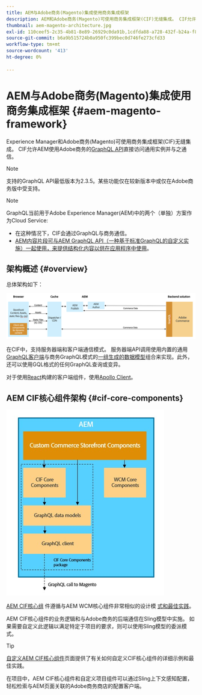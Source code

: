 ```yaml
---
title: AEM与Adobe商务(Magento)集成使用商务集成框架
description: AEM和Adobe商务(Magento)可使用商务集成框架(CIF)无缝集成。 CIF允许AEM访问Magento实例，并通过GraphQL与Magento通信。 它还允许AEM作者使用产品和类别选取器以及产品控制台来浏览从Magento中按需获取的产品和类别数据。 此外，CIF还提供开箱即用的店面，可加快商业项目的进度。
thumbnail: aem-magento-architecture.jpg
exl-id: 110ceef5-2c35-4b81-8e89-26929c0da91b,1cdfda88-a728-432f-b24a-f81347572bcf
source-git-commit: b6a9b515724b0a950fc399bec0d746fe273cfd33
workflow-type: tm+mt
source-wordcount: '413'
ht-degree: 0%

---
```


# AEM与Adobe商务(Magento)集成使用商务集成框架 {#aem-magento-framework}

Experience Manager和Adobe商务(Magento)可使用商务集成框架(CIF)无缝集成。 CIF允许AEM使用Adobe商务的[GraphQL API](https://devdocs.magento.com/guides/v2.4/graphql/)直接访问通用实例并与之通信。

>[!NOTE]
>
> 支持的GraphQL API最低版本为2.3.5。某些功能仅在较新版本中或仅在Adobe商务版中受支持。

>[!NOTE]
>
>GraphQL当前用于Adobe Experience Manager(AEM)中的两个（单独）方案作为Cloud Service:
>
>* 在这种情况下，CIF会通过GraphQL与商务通信。
>* [AEM内容片段可与AEM GraphQL API（一种基于标准GraphQL的自定义实施）一起使用，来提供结构化内容以供在应用程序中使用](/help/assets/content-fragments/graphql-api-content-fragments.md)。


## 架构概述 {#overview}

总体架构如下：

![CIF架构概述](../assets/AEM_Magento_Architecture.png)

在CIF中，支持服务器端和客户端通信模式。
服务器端API调用使用内置的通用[GraphQL客户端](https://github.com/adobe/commerce-cif-graphql-client)与商务GraphQL模式的[一组生成的数据模型](https://github.com/adobe/commerce-cif-magento-graphql)组合来实现。此外，还可以使用GQL格式的任何GraphQL查询或变异。

对于使用[React](https://reactjs.org/)构建的客户端组件，使用[Apollo Client](https://www.apollographql.com/docs/react/)。

## AEM CIF核心组件架构 {#cif-core-components}

![AEM CIF核心组件架构](../assets/cif-component-architecture.jpg)

[AEM CIF核心组](https://github.com/adobe/aem-core-cif-components) 件遵循与AEM WCM核心组件非常相似的设计模 [式和最佳实践](https://github.com/adobe/aem-core-wcm-components)。

AEM CIF核心组件的业务逻辑和与Adobe商务的后端通信在Sling模型中实施。 如果需要自定义此逻辑以满足特定于项目的要求，则可以使用Sling模型的委派模式。

>[!TIP]
>
>[自定义AEM CIF核心组件](../customizing/customize-cif-components.md)页面提供了有关如何自定义CIF核心组件的详细示例和最佳实践。

在项目中，AEM CIF核心组件和自定义项目组件可以通过Sling上下文感知配置，轻松检索与AEM页面关联的Adobe商务商店的配置客户端。
